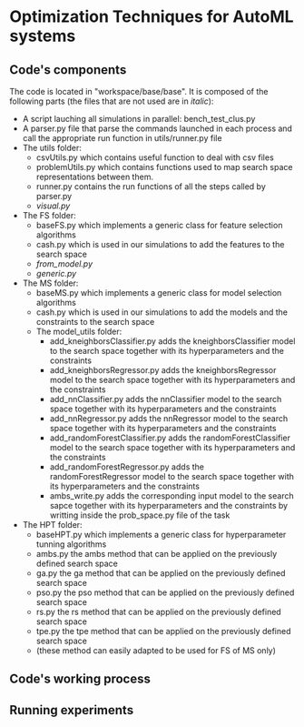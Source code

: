 # Optimization Techniques for AutoML systems
## Code's components
The code is located in "workspace/base/base". It is composed of the following parts (the files that are not used are in _italic_):
  * A script lauching all simulations in parallel: bench_test_clus.py
  * A parser.py file that parse the commands launched in each process and call the appropriate run function in utils/runner.py file
  * The utils folder: 
    * csvUtils.py which contains useful function to deal with csv files
    * problemUtils.py which contains functions used to map search space representations between them.
    * runner.py contains the run functions of all the steps called by parser.py
    * _visual.py_ 
  * The FS folder:
    * baseFS.py which implements a generic class for feature selection algorithms
    * cash.py which is used in our simulations to add the features to the search space
    * _from_model.py_
    * _generic.py_
  * The MS folder:
    * baseMS.py which implements a generic class for model selection algorithms
    * cash.py which is used in our simulations to add the models and the constraints to the search space
    * The model_utils folder:
      * add_kneighborsClassifier.py adds the kneighborsClassifier model to the search space together with its hyperparameters and the constraints
      * add_kneighborsRegressor.py adds the kneighborsRegressor model to the search space together with its hyperparameters and the constraints
      * add_nnClassifier.py adds the nnClassifier model to the search space together with its hyperparameters and the constraints
      * add_nnRegressor.py adds the nnRegressor model to the search space together with its hyperparameters and the constraints
      * add_randomForestClassifier.py adds the randomForestClassifier model to the search space together with its hyperparameters and the constraints
      * add_randomForestRegressor.py adds the randomForestRegressor model to the search space together with its hyperparameters and the constraints
      * ambs_write.py adds the corresponding input model to the search sapce together with its hyperparameters and the constraints by writting inside the       prob_space.py file of the task
   * The HPT folder:
     * baseHPT.py which implements a generic class for hyperparameter tunning algorithms
     * ambs.py the ambs method that can be applied on the previously defined search space
     * ga.py the ga method that can be applied on the previously defined search space
     * pso.py the pso method that can be applied on the previously defined search space
     * rs.py the rs method that can be applied on the previously defined search space
     * tpe.py the tpe method that can be applied on the previously defined search space
     * (these method can easily adapted to be used for FS of MS only)
                    
  

## Code's working process

## Running experiments
